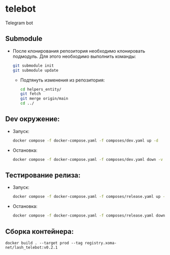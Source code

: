 # telebot
Telegram bot

## Submodule
* После клонирования репозитория необходимо клонировать подмодуль.
Для этого необходимо выполнить команды:
    ```bash
    git submodule init
    git submodule update
    ```
  * Подтянуть изменения из репозитория:
      ```bash
      cd helpers_entity/
      git fetch
      git merge origin/main
      cd ../
      ```

## Dev окружение:
* Запуск:
    ```bash
    docker compose -f docker-compose.yaml -f composes/dev.yaml up -d
    ```
* Остановка:
    ```bash
    docker compose -f docker-compose.yaml -f composes/dev.yaml down -v
    ```

## Тестирование релиза:
* Запуск:
    ```bash
    docker compose -f docker-compose.yaml -f composes/release.yaml up -d
    ```
* Остановка:
    ```bash
    docker compose -f docker-compose.yaml -f composes/release.yaml down -v
    ```
  
## Сборка контейнера:
```shell
docker build . --target prod --tag registry.xoma-net/lash_telebot:v0.2.1
```